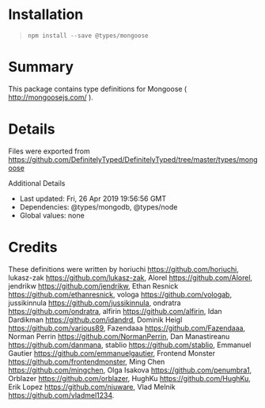 # Installation
> `npm install --save @types/mongoose`

# Summary
This package contains type definitions for Mongoose ( http://mongoosejs.com/ ).

# Details
Files were exported from https://github.com/DefinitelyTyped/DefinitelyTyped/tree/master/types/mongoose

Additional Details
 * Last updated: Fri, 26 Apr 2019 19:56:56 GMT
 * Dependencies: @types/mongodb, @types/node
 * Global values: none

# Credits
These definitions were written by horiuchi <https://github.com/horiuchi>, lukasz-zak <https://github.com/lukasz-zak>, Alorel <https://github.com/Alorel>, jendrikw <https://github.com/jendrikw>, Ethan Resnick <https://github.com/ethanresnick>, vologa <https://github.com/vologab>, jussikinnula <https://github.com/jussikinnula>, ondratra <https://github.com/ondratra>, alfirin <https://github.com/alfirin>, Idan Dardikman <https://github.com/idandrd>, Dominik Heigl <https://github.com/various89>, Fazendaaa <https://github.com/Fazendaaa>, Norman Perrin <https://github.com/NormanPerrin>, Dan Manastireanu <https://github.com/danmana>, stablio <https://github.com/stablio>, Emmanuel Gautier <https://github.com/emmanuelgautier>, Frontend Monster <https://github.com/frontendmonster>, Ming Chen <https://github.com/mingchen>, Olga Isakova <https://github.com/penumbra1>, Orblazer <https://github.com/orblazer>, HughKu <https://github.com/HughKu>, Erik Lopez <https://github.com/niuware>, Vlad Melnik <https://github.com/vladmel1234>.
